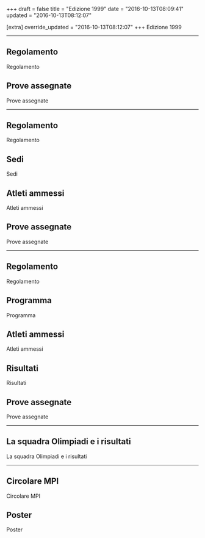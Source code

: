 +++
draft = false
title = "Edizione 1999"
date = "2016-10-13T08:09:41"
updated = "2016-10-13T08:12:07"

[extra]
override_updated = "2016-10-13T08:12:07"
+++
Edizione 1999

---

## Regolamento

Regolamento

## Prove assegnate

Prove assegnate

---

## Regolamento

Regolamento

## Sedi

Sedi

## Atleti ammessi

Atleti ammessi

## Prove assegnate

Prove assegnate

---

## Regolamento

Regolamento

## Programma

Programma

## Atleti ammessi

Atleti ammessi

## Risultati

Risultati

## Prove assegnate

Prove assegnate

---

## La squadra Olimpiadi e i risultati

La squadra Olimpiadi e i risultati

---

## Circolare MPI

Circolare MPI

## Poster

Poster
